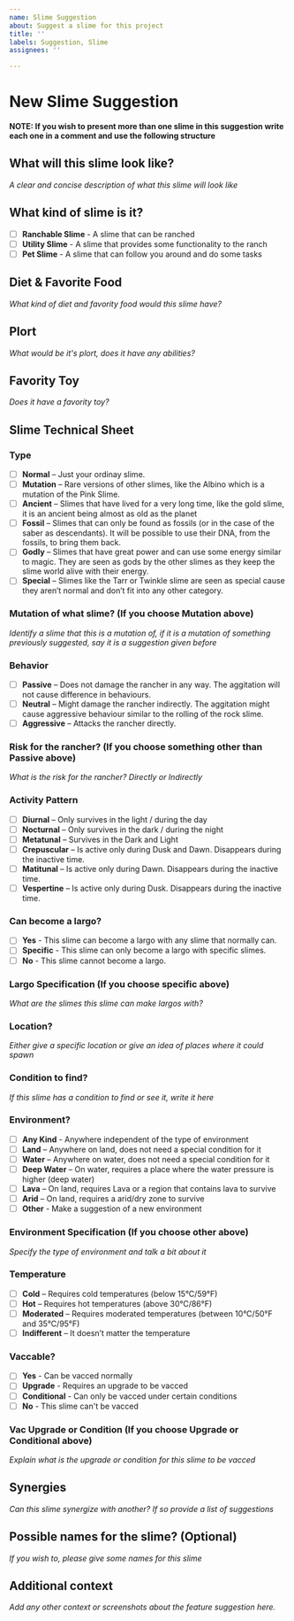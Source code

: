 ```yaml
---
name: Slime Suggestion
about: Suggest a slime for this project
title: ''
labels: Suggestion, Slime
assignees: ''

---
```


# New Slime Suggestion

**NOTE: If you wish to present more than one slime in this suggestion write each one in a comment and use the following structure**

## What will this slime look like?
*A clear and concise description of what this slime will look like*

## What kind of slime is it?
* [ ] **Ranchable Slime** - A slime that can be ranched
* [ ] **Utility Slime** - A slime that provides some functionality to the ranch
* [ ] **Pet Slime** - A slime that can follow you around and do some tasks

## Diet & Favorite Food
*What kind of diet and favority food would this slime have?*

## Plort
*What would be it's plort, does it have any abilities?*

## Favority Toy
*Does it have a favority toy?*

## Slime Technical Sheet
### Type
* [ ] **Normal** – Just your ordinay slime.
* [ ] **Mutation** – Rare versions of other slimes, like the Albino which is a mutation of the Pink Slime.
* [ ] **Ancient** – Slimes that have lived for a very long time, like the gold slime, it is an ancient being almost as old as the planet
* [ ] **Fossil** – Slimes that can only be found as fossils (or in the case of the saber as descendants). It will be possible to use their DNA, from the fossils, to bring them back.
* [ ] **Godly** – Slimes that have great power and can use some energy similar to magic. They are seen as gods by the other slimes as they keep the slime world alive with their energy.
* [ ] **Special** – Slimes like the Tarr or Twinkle slime are seen as special cause they aren’t normal and don’t fit into any other category.

### Mutation of what slime? (If you choose Mutation above)
*Identify a slime that this is a mutation of, if it is a mutation of something previously suggested, say it is a suggestion given before*

### Behavior
* [ ] **Passive** – Does not damage the rancher in any way. The aggitation will not cause difference in behaviours.
* [ ] **Neutral** – Might damage the rancher indirectly. The aggitation might cause aggressive behaviour similar to the rolling of the rock slime.
* [ ] **Aggressive** – Attacks the rancher directly.

### Risk for the rancher? (If you choose something other than Passive above)
*What is the risk for the rancher? Directly or Indirectly*

### Activity Pattern
* [ ] **Diurnal** – Only survives in the light / during the day
* [ ] **Nocturnal** – Only survives in the dark / during the night
* [ ] **Metatunal** – Survives in the Dark and Light
* [ ] **Crepuscular** – Is active only during Dusk and Dawn. Disappears during the inactive time.
* [ ] **Matitunal** – Is active only during Dawn. Disappears during the inactive time.
* [ ] **Vespertine** – Is active only during Dusk. Disappears during the inactive time.

### Can become a largo?
* [ ] **Yes** - This slime can become a largo with any slime that normally can.
* [ ] **Specific** - This slime can only become a largo with specific slimes.
* [ ] **No** - This slime cannot become a largo.

### Largo Specification (If you choose specific above)
*What are the slimes this slime can make largos with?*

### Location?
*Either give a specific location or give an idea of places where it could spawn*

### Condition to find?
*If this slime has a condition to find or see it, write it here*

### Environment?
* [ ] **Any Kind** - Anywhere independent of the type of environment
* [ ] **Land** – Anywhere on land, does not need a special condition for it
* [ ] **Water** – Anywhere on water, does not need a special condition for it
* [ ] **Deep Water** – On water, requires a place where the water pressure is higher (deep water)
* [ ] **Lava** – On land, requires Lava or a region that contains lava to survive
* [ ] **Arid** – On land, requires a arid/dry zone to survive
* [ ] **Other** - Make a suggestion of a new environment

### Environment Specification (If you choose other above)
*Specify the type of environment and talk a bit about it*

### Temperature
* [ ] **Cold** – Requires cold temperatures (below 15°C/59°F)
* [ ] **Hot** – Requires hot temperatures (above 30°C/86°F)
* [ ] **Moderated** – Requires moderated temperatures (between 10°C/50°F and 35°C/95°F)
* [ ] **Indifferent** – It doesn’t matter the temperature

### Vaccable?
* [ ] **Yes** - Can be vacced normally
* [ ] **Upgrade** - Requires an upgrade to be vacced
* [ ] **Conditional** - Can only be vacced under certain conditions
* [ ] **No** - This slime can't be vacced

### Vac Upgrade or Condition (If you choose Upgrade or Conditional above)
*Explain what is the upgrade or condition for this slime to be vacced*

## Synergies
*Can this slime synergize with another? If so provide a list of suggestions*

## Possible names for the slime? (Optional)
*If you wish to, please give some names for this slime*

## Additional context
*Add any other context or screenshots about the feature suggestion here.*
